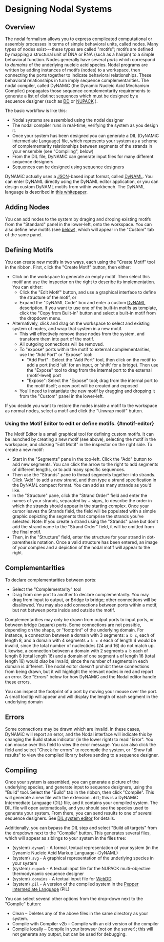 Designing Nodal Systems
=======================

Overview
--------

The nodal formalism allows you to express complicated computational or assembly processes in terms of simple behavioral units, called nodes. Many types of nodes exist---these types are called "motifs"; motifs are defined by mapping a structural unit of DNA or RNA (such as a hairpin) to a simple behavioral function. Nodes generally have several _ports_ which correspond to _domains_ of the underlying nucleic acid species. Nodal programs are written by adding instances of motifs (nodes) to a workspace, then connecting the ports together to indicate behavioral relationships. These behavioral relationships in turn imply sequence complementarities. The nodal compiler, called DyNAMiC (the Dynamic Nucleic Acid Mechanism Compiler) propagates those sequence complementarity requirements to generate a list of distinct sequences which must be designed by a sequence designer (such as [DD](web-dd) or [NUPACK](nupack)&nbsp;).

The basic workflow is like this:

-	Nodal systems are assembled using the nodal designer
-	The nodal compiler runs in real-time, verifying the system as you design it.
-	Once your system has been designed you can generate a DIL (DyNAMiC Intermediate Language) file, which represents your system as a scheme of complementarity relationships between segments of the strands in your ensemble (see "Compiling", below)
-	From the DIL file, DyNAMiC can generate input files for many different sequence designers.
-	Sequences can be designed using sequence designers

DyNAMiC actually uses a [JSON](http://json.org/)-based input format, called [DyNAML](dynaml). You can enter DyNAML directly using the DyNAML editor application, or you can design custom DyNAML motifs from within workbench. The DyNAML language is described in [this whitepaper](/etc/papers/nodal.pdf).

Adding Nodes
-------------

You can add nodes to the system by draging and droping existing motifs from the "Standard" panel in the lower-left, onto the workspace. You can also define new motifs (see [below](#motif-editor)), which will appear in the "Custom" tab of the same panel.

Defining Motifs
---------------

You can create new motifs in two ways, each using the "Create Motif" tool in the ribbon. First, click the "Create Motif" button, then either:

-	Click on the workspace to generate an empty motif. Then select this motif and use the inspector on the right to describe its implementation. You can either:
	-	Click the "Edit Motif" button, and use a graphical interface to define the structure of the motif, or
	-	Expand the "DyNAML Code" box and enter a custom [DyNAML](/etc/papers/nodal.pdf) description. If you want to use one of the built-in motifs as template, click the "Copy from Built-in" button and select a built-in motif from the dropdown menu. 
-	Alternatively, click and drag on the workspace to select and existing system of nodes, and wrap that system in a new motif. 
	-	This will effectively remove those nodes from the system, and transform them into part of the motif. 
	-	All outgoing connections will be removed. 
	-	To "expose" ports within the motif to external complementarities, use the "Add Port" or "Expose" tool:
		-	"Add Port" : Select the "Add Port" tool, then click on the motif to add  a port (hold 'alt' for an input, or 'shift' for a bridge). Then use
			the "Expose" tool to drag from the internal port to the external (motif-level) port
		-	"Expose": Select the "Expose" tool; drag from the internal port to the motif itself; a new port will be created and exposed
	-	You'll need to instantiate the new motif by dragging and dropping it from the "Custom" panel in the lower-left.

If you decide you want to restore the nodes inside a motif to the workspace as normal nodes, select a motif and click the "Unwrap motif" button.

### Using the Motif Editor to edit or define motifs. {#motif-editor}

The Motif Editor is a small graphical tool for defining custom motifs. It can be launched by creating a new motif (see above), selecting the motif in the workspace, and clicking "Edit Motif" in the inspector on the right side. To create a new motif:

-	Start in the "Segments" pane in the top-left. Click the "Add" button to add new segments. You can click the arrow to the right to add segments of different lengths, or to add many specific sequences. 
-	Then use the "Strands" pane to thread segments together into strands. Click "Add" to add a new strand, and then type a strand specification in the DyNAML compact format. You can add as many strands as you'd like.
-	In the "Structure" pane, click the "Strand Order" field and enter the names of your strands, separated by + signs, to describe the order in which the strands should appear in the starting complex. Once your cursor leaves the Strands field, the field will be populated with a simple graphic depicting the segments that comprise the strands you've selected. Note: If you create a strand using the "Strands" pane but don't add the strand name to the "Strand Order" field, it will be omitted from the final motif. 
-	Then, in the "Structure" field, enter the structure for your strand in dot-parenthesis notation. Once a valid structure has been entered, an image of your complex and a depiction of the nodal motif will appear to the right. 


Complementarities
-----------------

To declare complementarities between ports:

-	Select the "Complementarity" tool
-	Drag from one port to another to declare complementarity. You may drag from Input to output, or	Bridge to bridge; other connections will be disallowed. You may also add connections between ports within a motif, but not between ports inside and outside the motif.

Complementarities may only be drawn from output ports to input ports, or between bridge (square) ports. Some connections are not possible, depending on the shape, or "footprint" of the underlying domain. For instance, a connection between a domain with 3 segments: `a b c`, each of length 8, and a domain with 4 segments `a b c d` each of length 4 would be invalid, since the total number of nucleotides (24 and 16) do not match up. Likewise, a connection between a domain with 2 segments `a b` each of length 8 (total length 16) and a domain of one segment `a` of length 16 (total length 16) would _also_ be invalid, since the number of segments in each domain is different. The nodal editor doesn't prohibit these connections from being drawn, but it will highlight the relevant nodes in red and report an error. See "Errors" below for how DyNAMiC and the Nodal editor handle these errors.

You can inspect the footprint of a port by moving your mouse over the port. A small tooltip will appear and will display the length of each segment in the underlying domain

Errors
------

Some connections may be drawn which are invalid. In these cases, DyNAMiC will report an error, and the Nodal interface will indicate this by changing the Build status indicator (in the lower right) to read "Error". You can mouse over this field to view the error message. You can also click the field and select "Check for errors" to recompile the system, or "Show full results" to view the compiled library before sending to a sequence designer.

Compiling
---------

Once your system is assembled, you can generate a picture of the underlying species, and generate input to sequence designers, using the "Build" tool. Select the "Build" tab in the ribbon, then click "Compile". This will generate a new file with the extension `.dil`; this is a DyNAMiC Intermediate Language (DIL) file, and it contains your compiled system. The DIL file will open automatically, and you should see the species used to generate your system. From there, you can send results to one of several sequence designers. See [DIL system editor](dil) for details.

Additionally, you can bypass the DIL step and select "Build all targets" from the dropdown next to the "Compile" button. This generates several files, which will appear as siblings to your system in the files tree:

-	(system)`.dynaml` - A formal, textual representation of your system (in the Dynamic Nucleic Acid Markup Language--DyNAML)
-	(system)`.svg` - A graphical representation of the underlying species in your system
-	(system)`.nupack` - A textual input file for the NUPACK multi-objective thermodynamic sequence designer
-	(system)`.domains` - A textual input file for [WebDD](web-dd)
-	(system)`.pil` - A version of the compiled system in the [Pepper Intermediate Language](pepper) (PIL)

You can select several other options from the drop-down next to the "Compile" button:

-	Clean – Deletes any of the above files in the same directory as your system.
-	Compile with Compiler v2b – Compile with an old version of the compiler
-	Compile locally – Compile in your browser (not on the server); this will not generate any output, but can be used for debugging.
